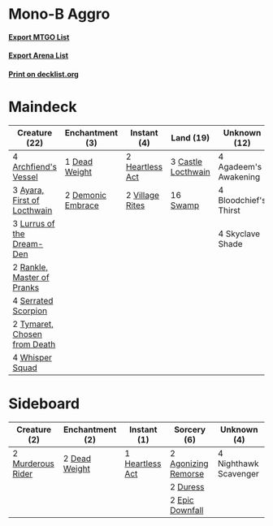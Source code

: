 # Mono-B Aggro

#### [Export MTGO List](../collection/Mono-B%20Aggro/Mono-B%20Aggro.txt)
#### [Export Arena List](../collection/Mono-B%20Aggro/Mono-B%20Aggro_arena.txt)
#### [Print on decklist.org](http://decklist.org/?deckmain=4%09Agadeem's%20Awakening%0A4%09Archfiend's%20Vessel%0A3%09Ayara,%20First%20of%20Locthwain%0A4%09Bloodchief's%20Thirst%0A3%09Castle%20Locthwain%0A1%09Dead%20Weight%0A2%09Demonic%20Embrace%0A2%09Heartless%20Act%0A3%09Lurrus%20of%20the%20Dream-Den%0A2%09Rankle,%20Master%20of%20Pranks%0A4%09Serrated%20Scorpion%0A4%09Skyclave%20Shade%0A16%09Swamp%0A2%09Tymaret,%20Chosen%20from%20Death%0A2%09Village%20Rites%0A4%09Whisper%20Squad&deckside=2%09Agonizing%20Remorse%0A2%09Dead%20Weight%0A2%09Duress%0A2%09Epic%20Downfall%0A1%09Heartless%20Act%0A2%09Murderous%20Rider%0A4%09Nighthawk%20Scavenger)
# Maindeck

|                                             Creature (22)                                             |                                      Enchantment (3)                                       |                                       Instant (4)                                        |                                          Land (19)                                          |    Unknown (12)     |
|-------------------------------------------------------------------------------------------------------|--------------------------------------------------------------------------------------------|------------------------------------------------------------------------------------------|---------------------------------------------------------------------------------------------|---------------------|
|4 [Archfiend's Vessel](http://gatherer.wizards.com/Pages/Card/Details.aspx?multiverseid=485411)        |1 [Dead Weight](http://gatherer.wizards.com/Pages/Card/Details.aspx?multiverseid=452817)    |2 [Heartless Act](http://gatherer.wizards.com/Pages/Card/Details.aspx?multiverseid=479611)|3 [Castle Locthwain](http://gatherer.wizards.com/Pages/Card/Details.aspx?multiverseid=473203)|4 Agadeem's Awakening|
|3 [Ayara, First of Locthwain](http://gatherer.wizards.com/Pages/Card/Details.aspx?multiverseid=473037) |2 [Demonic Embrace](http://gatherer.wizards.com/Pages/Card/Details.aspx?multiverseid=488255)|2 [Village Rites](http://gatherer.wizards.com/Pages/Card/Details.aspx?multiverseid=485449)|16 [Swamp](http://gatherer.wizards.com/Pages/Card/Details.aspx?multiverseid=439858)          |4 Bloodchief's Thirst|
|3 [Lurrus of the Dream-Den](http://gatherer.wizards.com/Pages/Card/Details.aspx?multiverseid=479746)   |                                                                                            |                                                                                          |                                                                                             |4 Skyclave Shade     |
|2 [Rankle, Master of Pranks](http://gatherer.wizards.com/Pages/Card/Details.aspx?multiverseid=473063)  |                                                                                            |                                                                                          |                                                                                             |                     |
|4 [Serrated Scorpion](http://gatherer.wizards.com/Pages/Card/Details.aspx?multiverseid=479619)         |                                                                                            |                                                                                          |                                                                                             |                     |
|2 [Tymaret, Chosen from Death](http://gatherer.wizards.com/Pages/Card/Details.aspx?multiverseid=476370)|                                                                                            |                                                                                          |                                                                                             |                     |
|4 [Whisper Squad](http://gatherer.wizards.com/Pages/Card/Details.aspx?multiverseid=479625)             |                                                                                            |                                                                                          |                                                                                             |                     |


# Sideboard

|                                        Creature (2)                                        |                                    Enchantment (2)                                     |                                       Instant (1)                                        |                                         Sorcery (6)                                          |     Unknown (4)     |
|--------------------------------------------------------------------------------------------|----------------------------------------------------------------------------------------|------------------------------------------------------------------------------------------|----------------------------------------------------------------------------------------------|---------------------|
|2 [Murderous Rider](http://gatherer.wizards.com/Pages/Card/Details.aspx?multiverseid=473059)|2 [Dead Weight](http://gatherer.wizards.com/Pages/Card/Details.aspx?multiverseid=452817)|1 [Heartless Act](http://gatherer.wizards.com/Pages/Card/Details.aspx?multiverseid=479611)|2 [Agonizing Remorse](http://gatherer.wizards.com/Pages/Card/Details.aspx?multiverseid=476334)|4 Nighthawk Scavenger|
|                                                                                            |                                                                                        |                                                                                          |2 [Duress](http://gatherer.wizards.com/Pages/Card/Details.aspx?multiverseid=14557)            |                     |
|                                                                                            |                                                                                        |                                                                                          |2 [Epic Downfall](http://gatherer.wizards.com/Pages/Card/Details.aspx?multiverseid=473047)    |                     |

